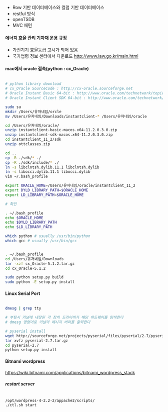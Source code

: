    - Row 기반 데이터베이스와 컬럼 기반 데이터베이스
   - restful 방식
   - openTSDB
   - MVC 패턴

#### 에너지 효율 관리 기자재 운용 규정
   - 가전기기 효율등급 고시가 되어 있음
   - 국가법령 정보 센터에서 다운로드 http://www.law.go.kr/main.html


#### mac에서 oracle 접속(python : cx_Oracle)

```sh

# python library download
# cx_Oracle SourceCode : http://cx-oracle.sourceforge.net
# Oracle Instant Basic 64-bit : http://www.oracle.com/technetwork/topics/intel-macsoft-096467.html
# Oracle Instant Client SDK 64-bit : http://www.oracle.com/technetwork/topics/intel-macsoft-096467.html

sudo su
mkdir /Users/유저네임/orcle
mv /Users/유저네임/Downloads/instantclient-* /Users/유저네임/oracle

cd /Users/유저네임/oracle/
unzip instantclient-basic-macos.x64-11.2.0.3.0.zip
unzip instantclient-sdk-macos.x64-11.2.0.3.0.zip
cd instantclient_11_2/sdk
unzip ottclasses.zip

cd ..
cp -R ./sdk/* ./
cp -R ./sdk/include/* ./
ln -s libclntsh.dylib.11.1 libclntsh.dylib
ln -s libocci.dylib.11.1 libocci.dylib
vim ~/.bash_profile

```

```sh
export ORACLE_HOME=/Users/유저네임/oracle/instantclient_11_2
export DYLD_LIBRARY_PATH=$ORACLE_HOME
export LD_LIBRARY_PATH=$ORACLE_HOME

```

```sh
# 확인

. ~/.bash_profile
echo $ORACLE_HOME 
echo $DYLD_LIBRARY_PATH 
echo $LD_LIBRARY_PATH

which python # usually /usr/bin/python
which gcc # usually /usr/bin/gcc

```

```sh

. ~/.bash_profile
cd /Users/유저네임/Downloads
tar -xzf cx_Oracle-5.1.2.tar.gz
cd cx_Oracle-5.1.2

sudo python setup.py build
sudo python -E setup.py install

```


#### Linux Serial Port

```sh

dmesg | grep tty

# 부팅시 커널에 내장된 각 장치 드라이버가 해당 하드웨어를 탐색한다
# dmesg 명령어로 커널의 메시지 버퍼를 출력한다

```

```sh
# pyserial install
wget http://sourceforge.net/projects/pyserial/files/pyserial/2.7/pyserial-2.7.tar.gz
tar xvfz pyserial-2.7.tar.gz
cd pyserial-2.7
python setup.py install

```


#### Bitnami wordpress
https://wiki.bitnami.com/applications/bitnami_wordpress_stack

##### restart server

```sh

/opt/wordpress-4-2.2-2/appache2/scripts/
./ctl.sh start

```
